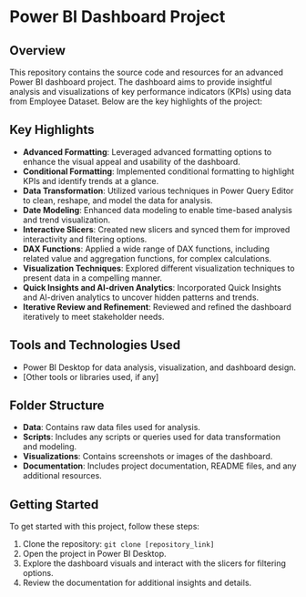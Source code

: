 # Power BI Dashboard Project

## Overview

This repository contains the source code and resources for an advanced Power BI dashboard project. The dashboard aims to provide insightful analysis and visualizations of key performance indicators (KPIs) using data from Employee Dataset. Below are the key highlights of the project:

## Key Highlights

- **Advanced Formatting**: Leveraged advanced formatting options to enhance the visual appeal and usability of the dashboard.
- **Conditional Formatting**: Implemented conditional formatting to highlight KPIs and identify trends at a glance.
- **Data Transformation**: Utilized various techniques in Power Query Editor to clean, reshape, and model the data for analysis.
- **Date Modeling**: Enhanced data modeling to enable time-based analysis and trend visualization.
- **Interactive Slicers**: Created new slicers and synced them for improved interactivity and filtering options.
- **DAX Functions**: Applied a wide range of DAX functions, including related value and aggregation functions, for complex calculations.
- **Visualization Techniques**: Explored different visualization techniques to present data in a compelling manner.
- **Quick Insights and AI-driven Analytics**: Incorporated Quick Insights and AI-driven analytics to uncover hidden patterns and trends.
- **Iterative Review and Refinement**: Reviewed and refined the dashboard iteratively to meet stakeholder needs.

## Tools and Technologies Used

- Power BI Desktop for data analysis, visualization, and dashboard design.
- [Other tools or libraries used, if any]

## Folder Structure

- **Data**: Contains raw data files used for analysis.
- **Scripts**: Includes any scripts or queries used for data transformation and modeling.
- **Visualizations**: Contains screenshots or images of the dashboard.
- **Documentation**: Includes project documentation, README files, and any additional resources.

## Getting Started

To get started with this project, follow these steps:

1. Clone the repository: `git clone [repository_link]`
2. Open the project in Power BI Desktop.
3. Explore the dashboard visuals and interact with the slicers for filtering options.
4. Review the documentation for additional insights and details.


